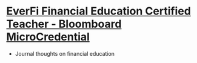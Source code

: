 # [EverFi Financial Education Certified Teacher - Bloomboard MicroCredential](https://bloomboard.com/microcredential/view/fa87ce83-274b-4de0-aa5f-f3366b0505ce)
- Journal thoughts on financial education

